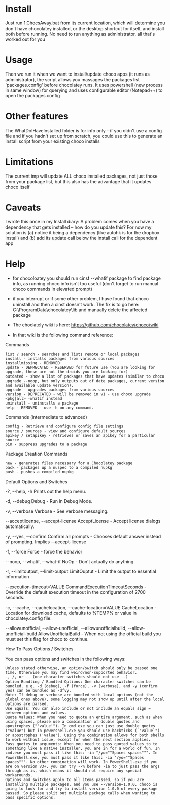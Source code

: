 # Install
Just run 1.ChocsAway.bat from its current location, which will determine you don't have chocolatey installed, or the desktop shortcut for itself, and install both before running.
No need to run anything as administrator, all that's worked out for you

# Usage
Then we run it when we want to install/update choco apps (it runs as administrator), the script allows you massages the packages list 'packages.config' before chocolatey runs.
It uses powershell (new process in same window) for querying and uses configurable editor (Notepad++) to open the packages.config

# Other features
The WhatDoIHaveInstalled folder is for info only - if you didn't use a config file and if you hadn't set up from scratch,
you could use this to generate an install script from your existing choco installs

# Limitations
The current imp will update ALL choco installed packages, not just those from your package list, but this also has the advantage that it updates choco itself

# Caveats
I wrote this once in my Install diary:  A problem comes when you have a dependency that gets installed – how do you update this? 
For now my solution is (a) notice it being a dependency (like autohk is for the dropbox install) and (b) add its update call below the install call for the dependent app

# Help
* for chocoloatey you should run cinst --whatif package to find package info, as running choco info isn't too useful 
(don't forget to run manual choco commands in elevated prompt)
* if you interrupt or if some other problem, I have found that choco uninstall and then a cinst doesn't work. 
	The fix is to go here: C:\ProgramData\chocolatey\lib and manually delete the affected package

* The choclately wiki is here: https://github.com/chocolatey/choco/wiki
* In that wiki is the following command reference:

Commands

    list / search - searches and lists remote or local packages
    install - installs packages from various sources
    installmissing - REMOVED
    update - DEPRECATED - RESERVED for future use (You are looking for upgrade, these are not the droids you are looking for)
    outdated - show a list of packages that have updates (similar to choco upgrade --noop, but only outputs out of date packages, current version and available update version).
    upgrade - upgrades packages from various sources
    version - DEPRECATED - will be removed in v1 - use choco upgrade <pkg|all> -whatif instead
    uninstall - uninstalls a package
    help - REMOVED - use -h on any command.

Commands (intermediate to advanced)

    config - Retrieve and configure config file settings
    source / sources - view and configure default sources
    apikey / setapikey - retrieves or saves an apikey for a particular source
    pin - suppress upgrades to a package

Package Creation Commands

    new - generates files necessary for a Chocolatey package
    pack - packages up a nuspec to a compiled nupkg
    push - pushes a compiled nupkg

Default Options and Switches

-?, --help, -h
  Prints out the help menu.

-d, --debug
  Debug - Run in Debug Mode.

-v, --verbose
  Verbose - See verbose messaging.

--acceptlicense, --accept-license
  AcceptLicense - Accept license dialogs automatically.

-y, --yes, --confirm
  Confirm all prompts - Chooses default answer instead of prompting.
  Implies --accept-license

-f, --force
  Force - force the behavior

--noop, --whatif, --what-if
  NoOp - Don't actually do anything.

-r, --limitoutput, --limit-output
  LimitOuptut - Limit the output to essential information

--execution-timeout=VALUE
  CommandExecutionTimeoutSeconds - Override the default execution
  timeout in the configuration of 2700 seconds.

-c, --cache, --cachelocation, --cache-location=VALUE
  CacheLocation - Location for download cache, defaults to %TEMP% or
  value in chocolatey.config file.

--allowunofficial, --allow-unofficial, --allowunofficialbuild,
--allow-unofficial-build
  AllowUnofficialBuild - When not using the official build you must set
  this flag for choco to continue.

How To Pass Options / Switches

You can pass options and switches in the following ways:

    Unless stated otherwise, an option/switch should only be passed one time. Otherwise you may find weird/non-supported behavior.
    -, /, or -- (one character switches should not use --)
    Option Bundling / Bundled Options: One character switches can be bundled. e.g. -d (debug), -f (force), -v (verbose), and -y (confirm yes) can be bundled as -dfvy.
    Note: If debug or verbose are bundled with local options (not the global ones above), some logging may not show up until after the local options are parsed.
    Use Equals: You can also include or not include an equals sign = between options and values.
    Quote Values: When you need to quote an entire argument, such as when using spaces, please use a combination of double quotes and apostrophes ("'value'"). In cmd.exe you can just use double quotes ("value") but in powershell.exe you should use backticks (`"value`") or apostrophes ('value'). Using the combination allows for both shells to work without issue, except for when the next section applies.
    Pass quotes in arguments: When you need to pass quoted values to to something like a native installer, you are in for a world of fun. In cmd.exe you must pass it like this: -ia "/yo=""Spaces spaces""". In PowerShell.exe, you must pass it like this: -ia '/yo=""Spaces spaces""'. No other combination will work. In PowerShell.exe if you are on version v3+, you can try --% before -ia to just pass the args through as is, which means it should not require any special workarounds.
    Options and switches apply to all items passed, so if you are installing multiple packages, and you use --version=1.0.0, choco is going to look for and try to install version 1.0.0 of every package passed. So please split out multiple package calls when wanting to pass specific options.
